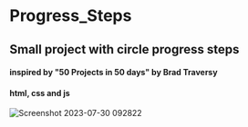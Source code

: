 ﻿# Progress_Steps
## Small project with circle progress steps
#### inspired by "50 Projects in 50 days" by Brad Traversy
#### html, css and js

![Screenshot 2023-07-30 092822](https://github.com/CarolaZapp/Progress_Steps/assets/101559000/6f07ec5a-0fb5-4491-936e-b638429edc00)
